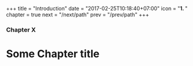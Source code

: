 +++
title = "Introduction"
date = "2017-02-25T10:18:40+07:00"
icon = "<b>1. </b>"
chapter = true
next = "/next/path"
prev = "/prev/path"
+++

### Chapter X

# Some Chapter title
